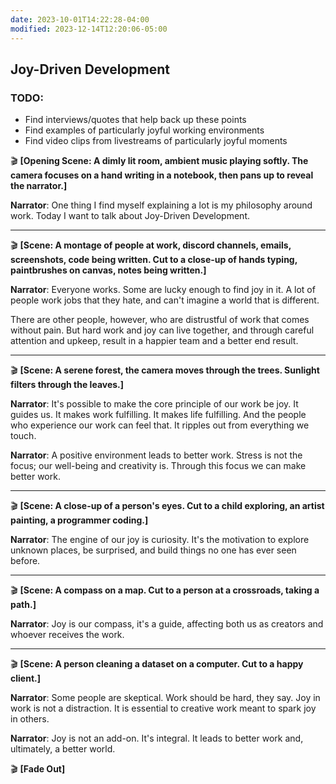 ```yaml
---
date: 2023-10-01T14:22:28-04:00
modified: 2023-12-14T12:20:06-05:00
---
```

## Joy-Driven Development

### TODO:
- Find interviews/quotes that help back up these points
- Find examples of particularly joyful working environments
- Find video clips from livestreams of particularly joyful moments

🎬 **[Opening Scene: A dimly lit room, ambient music playing softly. The camera focuses on a hand writing in a notebook, then pans up to reveal the narrator.]**

**Narrator**: One thing I find myself explaining a lot is my philosophy around work. Today I want to talk about Joy-Driven Development.

---

🎬 **[Scene: A montage of people at work, discord channels, emails, screenshots, code being written. Cut to a close-up of hands typing, paintbrushes on canvas, notes being written.]**

**Narrator**: Everyone works. Some are lucky enough to find joy in it. A lot of people work jobs that they hate, and can't imagine a world that is different.

There are other people, however, who are distrustful of work that comes without pain. But hard work and joy can live together, and through careful attention and upkeep, result in a happier team and a better end result.

---

🎬 **[Scene: A serene forest, the camera moves through the trees. Sunlight filters through the leaves.]**

**Narrator**: It's possible to make the core principle of our work be joy. It guides us. It makes work fulfilling. It makes life fulfilling. And the people who experience our work can feel that. It ripples out from everything we touch.

**Narrator**: A positive environment leads to better work. Stress is not the focus; our well-being and creativity is. Through this focus we can make better work.

---

🎬 **[Scene: A close-up of a person's eyes. Cut to a child exploring, an artist painting, a programmer coding.]**

**Narrator**: The engine of our joy is curiosity. It's the motivation to explore unknown places, be surprised, and build things no one has ever seen before.

---

🎬 **[Scene: A compass on a map. Cut to a person at a crossroads, taking a path.]**

**Narrator**: Joy is our compass, it's a guide, affecting both us as creators and whoever receives the work.

---

🎬 **[Scene: A person cleaning a dataset on a computer. Cut to a happy client.]**

**Narrator**: Some people are skeptical. Work should be hard, they say. Joy in work is not a distraction. It is essential to creative work meant to spark joy in others.

**Narrator**: Joy is not an add-on. It's integral. It leads to better work and, ultimately, a better world.

🎬 **[Fade Out]**